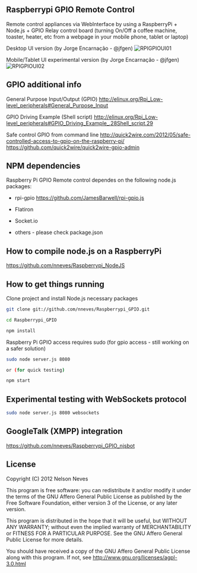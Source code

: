 Raspberrypi GPIO Remote Control
------------------

Remote control appliances via WebInterface by using a RaspberryPi + Node.js + GPIO Relay control board (turning On/Off a coffee machine, toaster, heater, etc from a webpage in your mobile phone, tablet or laptop)

Desktop UI version (by Jorge Encarnação - @jfgen)
![RPIGPIOUI01](/nneves/Raspberrypi_GPIO/raw/master/specs/rpiui01.png)

Mobile/Tablet UI experimental version (by Jorge Encarnação - @jfgen)
![RPIGPIOUI02](/nneves/Raspberrypi_GPIO/raw/master/specs/rpiui02.png)

GPIO additional info
------------------
General Purpose Input/Output (GPIO)
http://elinux.org/Rpi_Low-level_peripherals#General_Purpose_Input

GPIO Driving Example (Shell script)
http://elinux.org/Rpi_Low-level_peripherals#GPIO_Driving_Example_.28Shell_script.29

Safe control GPIO from command line
http://quick2wire.com/2012/05/safe-controlled-access-to-gpio-on-the-raspberry-pi/
https://github.com/quick2wire/quick2wire-gpio-admin


NPM dependencies
------------------
Raspberry Pi GPIO Remote control dependes on the following node.js packages:

* rpi-gpio
https://github.com/JamesBarwell/rpi-gpio.js

* Flatiron

* Socket.io

* others - please check package.json

How to compile node.js on a RaspberryPi
------------------
https://github.com/nneves/Raspberrypi_NodeJS

How to get things running
------------------
Clone project and install Node.js necessary packages
```bash
git clone git://github.com/nneves/Raspberrypi_GPIO.git

cd Raspberrypi_GPIO

npm install
```

Raspberry Pi GPIO access requires sudo (for gpio access - still working on a safer solution)
```bash
sudo node server.js 8080

or (for quick testing)

npm start
```

Experimental testing with WebSockets protocol
------------------
```bash
sudo node server.js 8080 websockets
```

GoogleTalk (XMPP) integration
------------------
https://github.com/nneves/Raspberrypi_GPIO_njsbot

License
------------------
Copyright (C) 2012 Nelson Neves

This program is free software: you can redistribute it and/or modify
it under the terms of the GNU Affero General Public License as
published by the Free Software Foundation, either version 3 of the
License, or any later version.

This program is distributed in the hope that it will be useful,
but WITHOUT ANY WARRANTY; without even the implied warranty of
MERCHANTABILITY or FITNESS FOR A PARTICULAR PURPOSE.  See the
GNU Affero General Public License for more details.

You should have received a copy of the GNU Affero General Public License
along with this program.  If not, see http://www.gnu.org/licenses/agpl-3.0.html
